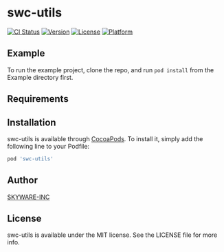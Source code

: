 # swc-utils

[![CI Status](https://img.shields.io/travis/SKYWARE-INC/swc-utils.svg?style=flat)](https://travis-ci.org/SKYWARE-INC/swc-utils)
[![Version](https://img.shields.io/cocoapods/v/swc-utils.svg?style=flat)](https://cocoapods.org/pods/swc-utils)
[![License](https://img.shields.io/cocoapods/l/swc-utils.svg?style=flat)](https://cocoapods.org/pods/swc-utils)
[![Platform](https://img.shields.io/cocoapods/p/swc-utils.svg?style=flat)](https://cocoapods.org/pods/swc-utils)

## Example

To run the example project, clone the repo, and run `pod install` from the Example directory first.

## Requirements

## Installation

swc-utils is available through [CocoaPods](https://cocoapods.org). To install
it, simply add the following line to your Podfile:

```ruby
pod 'swc-utils'
```

## Author

[SKYWARE-INC](http://www.skyware.co.kr)

## License

swc-utils is available under the MIT license. See the LICENSE file for more info.
